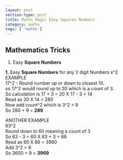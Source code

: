 ```yaml
---
layout: post
section-type: post
title: Maths Magic Easy Sqaures Numbers
category: maths
tags: [ 'maths']
---
```

  

## Mathematics Tricks



1. Easy **Square Numbers**


**1.**  Easy **Square Numbers** for any 2 digit Numbers x^2  
EXAMPLE  
17^2 - Round number up or down to closest 10.    
so 17^2 would round up to 20 which is a count of 3.  
So calculation is 17 + 3 = 20 X 17 - 3 = 14  
Read as 20 X 14 = 280  
Now add count^2 which is 3^2 = 9  
So 280 + 9 = **289**  

ANOTHER EXAMPLE  
63^2  
Round down to 60 meaning a count of 3  
So 63 - 3 = 60 X 63 + 3 = 66  
Read as 60 X 66 = 3960  
Add 3^2 = 9  
So 3600 + 9 = **3969**   
